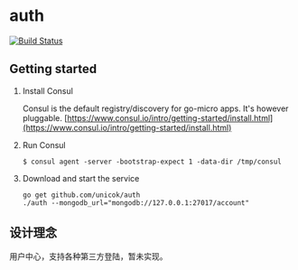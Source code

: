 # auth
[![Build Status](https://travis-ci.org/gonet2/auth.svg?branch=master)](https://travis-ci.org/gonet2/auth)

## Getting started

1. Install Consul

	Consul is the default registry/discovery for go-micro apps. It's however pluggable.
	[https://www.consul.io/intro/getting-started/install.html](https://www.consul.io/intro/getting-started/install.html)

2. Run Consul
	```
	$ consul agent -server -bootstrap-expect 1 -data-dir /tmp/consul
	```

4. Download and start the service

	```shell
	go get github.com/unicok/auth
	./auth --mongodb_url="mongodb://127.0.0.1:27017/account"
	```

## 设计理念
用户中心，支持各种第三方登陆，暂未实现。